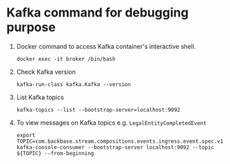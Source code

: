 # Kafka command for debugging purpose

1. Docker command to access Kafka container's interactive shell.
    ```shell
    docker exec -it broker /bin/bash
    ```
   
2. Check Kafka version
   ```shell
   kafka-run-class kafka.Kafka --version
   ```

3. List Kafka topics
    ```shell
    kafka-topics --list --bootstrap-server=localhost:9092
    ```
   
4. To view messages on Kafka topics e.g. `LegalEntityCompletedEvent`
   ```shell
   export TOPIC=com.backbase.stream.compositions.events.ingress.event.spec.v1.LegalEntityBatchPushEvent
   kafka-console-consumer --bootstrap-server localhost:9092 --topic ${TOPIC} --from-beginning
   ```
